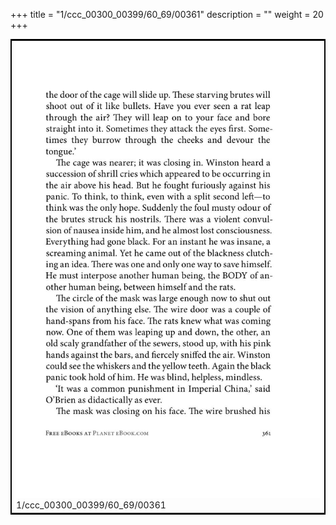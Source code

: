 +++
title = "1/ccc_00300_00399/60_69/00361"
description = ""
weight = 20
+++

<table style="border:2px solid black;max-width:800px;max-height:800px;" 
><tr><td>
<img class="center-fit-jpg"
src="/jpg_/out_jpg_1984__361.jpg">
1/ccc_00300_00399/60_69/00361
</img></td></tr></table>
